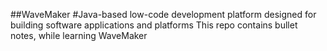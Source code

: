 ##WaveMaker
#Java-based low-code development platform designed for building software applications and platforms
This repo contains bullet notes, while learning WaveMaker
